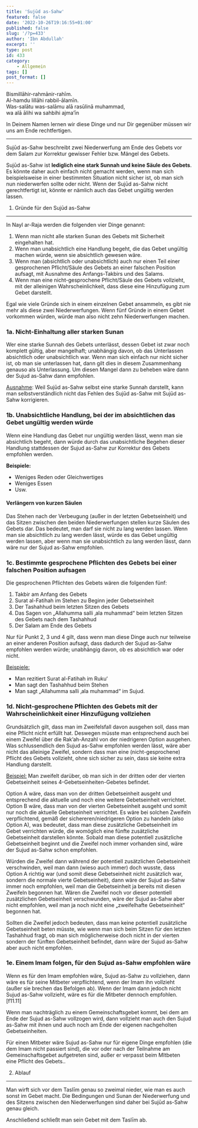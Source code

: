 ```yaml
---
title: 'Sujūd as-Sahw'
featured: false
date: '2022-10-26T19:16:55+01:00'
published: false
slug: '/?p=433'
author: 'Ibn Abdullah'
excerpt: ''
type: post
id: 433
category:
    - Allgemein
tags: []
post_format: []
---
```

Bismillāhir-rahmānir-rahīm.  
Al-hamdu lillāhi rabbil-ālamīn.  
Was-salātu was-salāmu alā rasūlinā muhammad,  
wa alā ālihi wa sahbihi ajma’īn

In Deinem Namen lernen wir diese Dinge und nur Dir gegenüber müssen wir uns am Ende rechtfertigen.

- - - - - -

Sujūd as-Sahw beschreibt zwei Niederwerfung am Ende des Gebets vor dem Salam zur Korrektur gewisser Fehler bzw. Mängel des Gebets.

Sujūd as-Sahw ist **lediglich eine stark Sunnah und keine Säule des Gebets**. Es könnte daher auch einfach nicht gemacht werden, wenn man sich beispielsweise in einer bestimmten Situation nicht sicher ist, ob man sich nun niederwerfen sollte oder nicht. Wenn der Sujūd as-Sahw nicht gerechtfertigt ist, könnte er nämlich auch das Gebet ungültig werden lassen.

1. Gründe für den Sujūd as-Sahw
-------------------------------

In Nayl ar-Raja werden die folgenden vier Dinge genannt:

1. Wenn man nicht alle starken Sunan des Gebets mit Sicherheit eingehalten hat.
2. Wenn man unabsichtlich eine Handlung begeht, die das Gebet ungültig machen würde, wenn sie absichtlich gewesen wäre.
3. Wenn man (absichtlich oder unabsichtlich) auch nur einen Teil einer gesprochenen Pflicht/Säule des Gebets an einer falschen Position aufsagt, mit Ausnahme des Anfangs-Takbirs und des Salams.
4. Wenn man eine nicht-gesprochene Pflicht/Säule des Gebets vollzieht, mit der alleinigen Wahrscheinlichkeit, dass diese eine Hinzufügung zum Gebet darstellt.

Egal wie viele Gründe sich in einem einzelnen Gebet ansammeln, es gibt nie mehr als diese zwei Niederwerfungen. Wenn fünf Gründe in einem Gebet vorkommen würden, würde man also nicht zehn Niederwerfungen machen.

### 1a. Nicht-Einhaltung aller starken Sunan

Wer eine starke Sunnah des Gebets unterlässt, dessen Gebet ist zwar noch komplett gültig, aber mangelhaft; unabhängig davon, ob das Unterlassen absichtlich oder unabsichtlich war. Wenn man sich einfach nur nicht sicher ist, ob man sie unterlassen hat, dann gilt dies in diesem Zusammenhang genauso als Unterlassung. Um diesen Mangel dann zu beheben wäre dann der Sujud as-Sahw dann empfohlen.

<span style="text-decoration: underline;">Ausnahme</span>: Weil Sujūd as-Sahw selbst eine starke Sunnah darstellt, kann man selbstverständlich nicht das Fehlen des Sujūd as-Sahw mit Sujūd as-Sahw korrigieren.

### 1b. Unabsichtliche Handlung, bei der im absichtlichen das Gebet ungültig werden würde

Wenn eine Handlung das Gebet nur ungültig werden lässt, wenn man sie absichtlich begeht, dann würde durch das unabsichtliche Begehen dieser Handlung stattdessen der Sujud as-Sahw zur Korrektur des Gebets empfohlen werden.

**Beispiele:**

- Weniges Reden oder Gleichwertiges
- Weniges Essen
- Usw.

#### Verlängern von kurzen Säulen

Das Stehen nach der Verbeugung (außer in der letzten Gebetseinheit) und das Sitzen zwischen den beiden Niederwerfungen stellen kurze Säulen des Gebets dar. Das bedeutet, man darf sie nicht zu lang werden lassen. Wenn man sie absichtlich zu lang werden lässt, würde es das Gebet ungültig werden lassen, aber wenn man sie unabsichtlich zu lang werden lässt, dann wäre nur der Sujud as-Sahw empfohlen.

### 1c. Bestimmte gesprochene Pflichten des Gebets bei einer falschen Position aufsagen

Die gesprochenen Pflichten des Gebets wären die folgenden fünf:

1. Takbir am Anfang des Gebets
2. Surat al-Fatihah im Stehen zu Beginn jeder Gebetseinheit
3. Der Tashahhud beim letzten Sitzen des Gebets
4. Das Sagen von „Allahumma salli ‚ala muhammad“ beim letzten Sitzen des Gebets nach dem Tashahhud
5. Der Salam am Ende des Gebets

Nur für Punkt 2, 3 und 4 gilt, dass wenn man diese Dinge auch nur teilweise an einer anderen Position aufsagt, dass dadurch der Sujud as-Sahw empfohlen werden würde; unabhängig davon, ob es absichtlich war oder nicht.

<span style="text-decoration: underline;">Beispiele:</span>

- Man rezitiert Surat al-Fatihah im Ruku‘
- Man sagt den Tashahhud beim Stehen
- Man sagt „Allahumma salli ‚ala muhammad“ im Sujud.

### 1d. Nicht-gesprochene Pflichten des Gebets mit der Wahrscheinlichkeit einer Hinzufügung vollziehen

Grundsätzlich gilt, dass man im Zweifelsfall davon ausgehen soll, dass man eine Pflicht nicht erfüllt hat. Deswegen müsste man entsprechend auch bei einem Zweifel über die Rak’ah-Anzahl von der niedrigeren Option ausgehen. Was schlussendlich den Sujud as-Sahw empfohlen werden lässt, wäre aber nicht das alleinige Zweifel, sondern dass man eine (nicht-gesprochene) Pflicht des Gebets vollzieht, ohne sich sicher zu sein, dass sie keine extra Handlung darstellt.

<span style="text-decoration: underline;">Beispiel:</span> Man zweifelt darüber, ob man sich in der dritten oder der vierten Gebetseinheit seines 4-Gebetseinheiten-Gebetes befindet.

Option A wäre, dass man von der dritten Gebetseinheit ausgeht und entsprechend die aktuelle und noch eine weitere Gebetseinheit verrichtet. Option B wäre, dass man von der vierten Gebetseinheit ausgeht und somit nur noch die aktuelle Gebetseinheit verrichtet. Es wäre bei solchen Zweifeln verpflichtend, gemäß der sichereren/niedrigeren Option zu handeln (also Option A), was bedeutet, dass man diese zusätzliche Gebetseinheit im Gebet verrichten würde, die womöglich eine fünfte zusätzliche Gebetseinheit darstellen könnte. Sobald man diese potentiell zusätzliche Gebetseinheit beginnt und die Zweifel noch immer vorhanden sind, wäre der Sujud as-Sahw schon empfohlen.

Würden die Zweifel dann während der potentiell zusätzlichen Gebetseinheit verschwinden, weil man dann (wieso auch immer) doch wusste, dass Option A richtig war (und somit diese Gebetseinheit nicht zusätzlich war, sondern die normale vierte Gebetseinheit), dann wäre der Sujud as-Sahw immer noch empfohlen, weil man die Gebetseinheit ja bereits mit diesen Zweifeln begonnen hat. Wären die Zweifel noch vor dieser potentiell zusätzlichen Gebetseinheit verschwunden, wäre der Sujud as-Sahw aber nicht empfohlen, weil man ja noch nicht eine „zweifelhafte Gebetseinheit“ begonnen hat.

Sollten die Zweifel jedoch bedeuten, dass man keine potentiell zusätzliche Gebetseinheit beten müsste, wie wenn man sich beim Sitzen für den letzten Tashahhud fragt, ob man sich möglicherweise doch nicht in der vierten sondern der fünften Gebetseinheit befindet, dann wäre der Sujud as-Sahw aber auch nicht empfohlen.

### 1e. Einem Imam folgen, für den Sujud as-Sahw empfohlen wäre

Wenn es für den Imam empfohlen wäre, Sujud as-Sahw zu vollziehen, dann wäre es für seine Mitbeter verpflichtend, wenn der Imam ihn vollzieht (außer sie brechen das Befolgen ab). Wenn der Imam dann jedoch nicht Sujud as-Sahw vollzieht, wäre es für die Mitbeter dennoch empfohlen. \[f11.11\]

Wenn man nachträglich zu einem Gemeinschaftsgebet kommt, bei dem am Ende der Sujud as-Sahw vollzogen wird, dann vollzieht man auch den Sujud as-Sahw mit ihnen und auch noch am Ende der eigenen nachgeholten Gebetseinheiten.

Für einen Mitbeter wäre Sujud as-Sahw nur für eigene Dinge empfohlen (die dem Imam nicht passiert sind), die vor oder nach der Teilnahme am Gemeinschaftsgebet aufgetreten sind, außer er verpasst beim MItbeten eine Pflicht des Gebets..

2. Ablauf
---------

Man wirft sich vor dem Taslīm genau so zweimal nieder, wie man es auch sonst im Gebet macht. Die Bedingungen und Sunan der Niederwerfung und des Sitzens zwischen den Niederwerfungen sind daher bei Sujūd as-Sahw genau gleich.

Anschließend schließt man sein Gebet mit dem Taslīm ab.